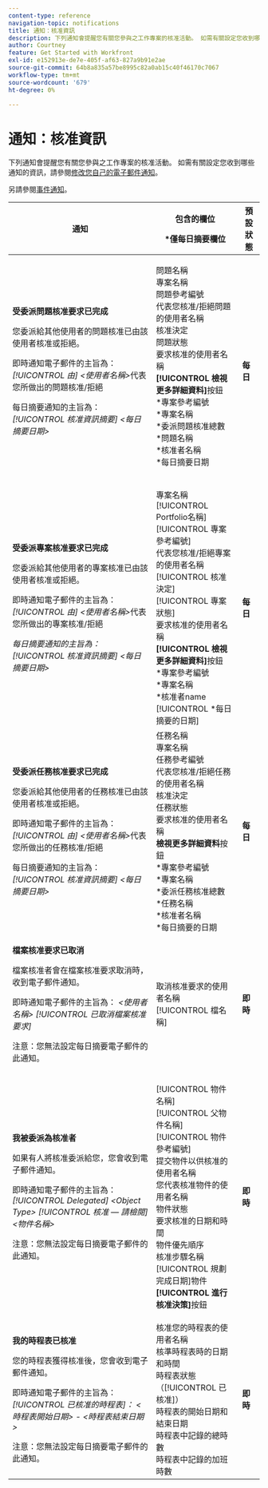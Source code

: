 ```yaml
---
content-type: reference
navigation-topic: notifications
title: 通知：核准資訊
description: 下列通知會提醒您有關您參與之工作專案的核准活動。 如需有關設定您收到哪些通知的資訊，請參閱修改您自己的電子郵件通知。
author: Courtney
feature: Get Started with Workfront
exl-id: e152913e-de7e-405f-af63-827a9b91e2ae
source-git-commit: 64b8a835a57be8995c82a0ab15c40f46170c7067
workflow-type: tm+mt
source-wordcount: '679'
ht-degree: 0%

---
```


# 通知：核准資訊

下列通知會提醒您有關您參與之工作專案的核准活動。 如需有關設定您收到哪些通知的資訊，請參閱[修改您自己的電子郵件通知](../../workfront-basics/using-notifications/activate-or-deactivate-your-own-event-notifications.md)。

另請參閱[事件通知](../../workfront-basics/using-notifications/event-notifications.md)。

<table style="table-layout:auto"> 
 <col> 
 <col> 
 <col> 
 <thead> 
  <tr> 
   <th>通知</th> 
   <th> <p>包含的欄位 </p> <p> *僅每日摘要欄位</p> </th> 
   <th>預設狀態</th> 
  </tr> 
 </thead> 
 <tbody> 
  <tr> 
   <td> <p><strong>受委派問題核准要求已完成</strong> </p> <p>您委派給其他使用者的問題核准已由該使用者核准或拒絕。</p> <p>即時通知電子郵件的主旨為： <em>[!UICONTROL 由] &lt;使用者名稱&gt;</em>代表您所做出的問題核准/拒絕</p> <p>每日摘要通知的主旨為：<em> [!UICONTROL 核准資訊摘要] &lt;每日摘要日期&gt;</em></p> </td> 
   <td> <p>問題名稱<br>專案名稱<br>問題參考編號<br>代表您核准/拒絕問題的使用者名稱<br>核准決定<br>問題狀態<br>要求核准的使用者名稱<br><strong>[!UICONTROL 檢視更多詳細資料]</strong>按鈕<br>*專案參考編號<br>*專案名稱<br>*委派問題核准總數<br>*問題名稱<br>*核准者名稱<br>*每日摘要日期<br><br></p> </td> 
   <td><strong>每日</strong> </td> 
  </tr> 
  <tr> 
   <td> <p><strong>受委派專案核准要求已完成</strong> </p> <p>您委派給其他使用者的專案核准已由該使用者核准或拒絕。</p> <p>即時通知電子郵件的主旨為： <em>[!UICONTROL 由] &lt;使用者名稱&gt;</em>代表您所做出的專案核准/拒絕</p> <p><em>每日摘要通知的主旨為：[!UICONTROL 核准資訊摘要] &lt;每日摘要日期&gt;</em> </p> </td> 
   <td> 專案名稱<br>[!UICONTROL Portfolio名稱]<br>[!UICONTROL 專案參考編號]<br>代表您核准/拒絕專案的使用者名稱<br>[!UICONTROL 核准決定]<br>[!UICONTROL 專案狀態]<br>要求核准的使用者名稱<br><strong>[!UICONTROL 檢視更多詳細資料]</strong>按鈕<br>*專案參考編號<br>*專案名稱<br>*核准者name<br>[!UICONTROL *每日摘要的日期]<br></td> 
   <td><strong>每日</strong> </td> 
  </tr> 
  <tr> 
   <td> <p><strong>受委派任務核准要求已完成</strong> </p> <p>您委派給其他使用者的任務核准已由該使用者核准或拒絕。</p> <p>即時通知電子郵件的主旨為： <em>[!UICONTROL 由] &lt;使用者名稱&gt;</em>代表您所做出的任務核准/拒絕</p> <p>每日摘要通知的主旨為：<em> [!UICONTROL 核准資訊摘要] &lt;每日摘要日期&gt;</em></p> </td> 
   <td> 任務名稱<br>專案名稱<br>任務參考編號<br>代表您核准/拒絕任務的使用者名稱<br>核准決定<br>任務狀態<br>要求核准的使用者名稱<br><strong>檢視更多詳細資料</strong>按鈕<br>*專案參考編號<br>*專案名稱<br>*委派任務核准總數<br>*任務名稱<br>*核准者名稱<br>*每日摘要的日期<br></td> 
   <td><strong>每日</strong> </td> 
  </tr> 
  <tr> 
   <td> <p><strong>檔案核准要求已取消</strong> </p> <p>檔案核准者會在檔案核准要求取消時，收到電子郵件通知。</p> <p>即時通知電子郵件的主旨為： <em>&lt;使用者名稱&gt; [!UICONTROL 已取消檔案核准要求]</em></p> <p> <p>注意：您無法設定每日摘要電子郵件的此通知。</p> </p> </td> 
   <td> 取消核准要求的使用者名稱<br>[!UICONTROL 檔名稱] </td> 
   <td><strong>即時</strong> </td> 
  </tr> 
  <tr> 
   <td> <p><strong>我被委派為核准者</strong> </p> <p>如果有人將核准委派給您，您會收到電子郵件通知。 </p> <p>即時通知電子郵件的主旨為： <em>[!UICONTROL Delegated] &lt;Object Type&gt; [!UICONTROL 核准 — 請檢閱] &lt;物件名稱&gt;</em></p> <p> <p>注意：您無法設定每日摘要電子郵件的此通知。</p> </p> </td> 
   <td> <p>[!UICONTROL 物件名稱]<br>[!UICONTROL 父物件名稱]<br>[!UICONTROL 物件參考編號]<br>提交物件以供核准的使用者名稱<br>您代表核准物件的使用者名稱<br>物件狀態<br>要求核准的日期和時間<br>物件優先順序<br>核准步驟名稱<br>[!UICONTROL 規劃完成日期]物件<br><strong>[!UICONTROL 進行核准決策]</strong>按鈕</p> </td> 
   <td><strong>即時</strong> </td> 
  </tr> 
  <tr> 
   <td> <p><strong>我的時程表已核准</strong> </p> <p>您的時程表獲得核准後，您會收到電子郵件通知。</p> <p>即時通知電子郵件的主旨為： <em>[!UICONTROL 已核准的時程表]： &lt;時程表開始日期&gt; - &lt;時程表結束日期&gt;</em></p> <p> <p>注意：您無法設定每日摘要電子郵件的此通知。</p> </p> </td> 
   <td> 核准您的時程表的使用者名稱<br>核準時程表時的日期和時間<br>時程表狀態（[!UICONTROL 已核准]）<br>時程表的開始日期和結束日期<br>時程表中記錄的總時數<br>時程表中記錄的加班時數 </td> 
   <td><strong>即時</strong> </td> 
  </tr> 
 </tbody> 
</table>
